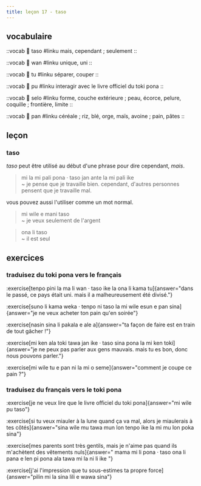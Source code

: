 ```yaml
---
title: leçon 17 - taso
---
```

## vocabulaire

::vocab
󱥨 taso
#linku
mais, cependant ; seulement
::

::vocab
󱥳 wan
#linku
unique, uni
::

::vocab
󱥮 tu
#linku
séparer, couper
::

::vocab
󱥕 pu
#linku
interagir avec le livre officiel du toki pona
::

::vocab
󱥘 selo
#linku
forme, couche extérieure ; peau, écorce, pelure, coquille ; frontière, limite
::

::vocab
󱥋 pan
#linku
céréale ; riz, blé, orge, maïs, avoine ; pain, pâtes
::

## leçon
### taso

*taso* peut être utilisé au début d'une phrase pour dire cependant, *mais*.

> mi la mi pali pona · taso jan ante la mi pali ike \
> ~ je pense que je travaille bien. cependant, d'autres personnes pensent que je travaille mal.

vous pouvez aussi l'utiliser comme un mot normal.

> mi wile e mani taso \
> ~ je veux seulement de l'argent

> ona li taso \
> ~ il est seul


## exercices
### traduisez du toki pona vers le français
:exercise[tenpo pini la ma li wan · taso ike la ona li kama tu]{answer="dans le passé, ce pays était uni. mais il a malheureusement été divisé."}

:exercise[suno li kama weka · tenpo ni taso la mi wile esun e pan sina]{answer="je ne veux acheter ton pain qu'en soirée"}

:exercise[nasin sina li pakala e ale a]{answer="ta façon de faire est en train de tout gâcher !"}

:exercise[mi ken ala toki tawa jan ike · taso sina pona la mi ken toki]{answer="je ne peux pas parler aux gens mauvais. mais tu es bon, donc nous pouvons parler."}

:exercise[mi wile tu e pan ni la mi o seme]{answer="comment je coupe ce pain ?"}

### traduisez du français vers le toki pona
:exercise[je ne veux lire que le livre officiel du toki pona]{answer="mi wile pu taso"}

:exercise[si tu veux miauler à la lune quand ça va mal, alors je miaulerais à tes côtés]{answer="sina wile mu tawa mun lon tenpo ike la mi mu lon poka sina"}

:exercise[mes parents sont très gentils, mais je n'aime pas quand ils m'achètent des vêtements nuls]{answer=" mama mi li pona · taso ona li pana e len pi pona ala tawa mi la ni li ike "}

:exercise[j'ai l'impression que tu sous-estimes ta propre force]{answer="pilin mi la sina lili e wawa sina"}